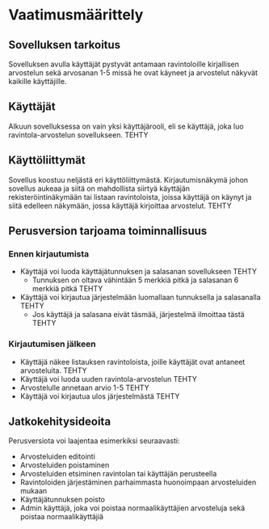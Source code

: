 # Vaatimusmäärittely
## Sovelluksen tarkoitus
Sovelluksen avulla käyttäjät pystyvät antamaan ravintoloille kirjallisen arvostelun sekä arvosanan 1-5 missä he ovat käyneet ja arvostelut näkyvät kaikille käyttäjille.
## Käyttäjät
Alkuun sovelluksessa on vain yksi käyttäjärooli, eli se käyttäjä, joka luo ravintola-arvostelun sovellukseen. TEHTY
## Käyttöliittymät
Sovellus koostuu neljästä eri käyttöliittymästä. Kirjautumisnäkymä johon sovellus aukeaa ja siitä on mahdollista siirtyä käyttäjän rekisteröintinäkymään tai listaan ravintoloista, joissa käyttäjä on käynyt ja siitä edelleen näkymään, jossa käyttäjä kirjoittaa arvostelut. TEHTY
## Perusversion tarjoama toiminnallisuus
### Ennen kirjautumista
- Käyttäjä voi luoda käyttäjätunnuksen ja salasanan sovellukseen TEHTY
	- Tunnuksen on oltava vähintään 5 merkkiä pitkä ja salasanan 6 merkkiä pitkä TEHTY
- Käyttäjä voi kirjautua järjestelmään luomallaan tunnuksella ja salasanalla TEHTY
	- Jos käyttäjä ja salasana eivät täsmää, järjestelmä ilmoittaa tästä TEHTY
### Kirjautumisen jälkeen
- Käyttäjä näkee listauksen ravintoloista, joille käyttäjät ovat antaneet arvosteluita. TEHTY
- Käyttäjä voi luoda uuden ravintola-arvostelun TEHTY
- Arvostelulle annetaan arvio 1-5 TEHTY
- Käyttäjä voi kirjautua ulos järjestelmästä TEHTY
## Jatkokehitysideoita
Perusversiota voi laajentaa esimerkiksi seuraavasti:
- Arvosteluiden editointi
- Arvosteluiden poistaminen
- Arvosteluiden etsiminen ravintolan tai käyttäjän perusteella
- Ravintoloiden järjestäminen parhaimmasta huonoimpaan arvosteluiden mukaan
- Käyttäjätunnuksen poisto
- Admin käyttäjä, joka voi poistaa normaalikäyttäjien arvosteluja sekä poistaa normaalikäyttäjiä
